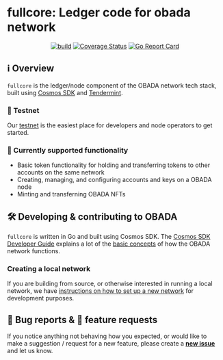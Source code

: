 # fullcore: Ledger code for obada network

<div align="center">

[![build](https://github.com/obada-foundation/fullcore/actions/workflows/build.yml/badge.svg)](https://github.com/obada-foundation/fullcore/actions/workflows/build.yml)&nbsp;[![Coverage Status](https://coveralls.io/repos/github/obada-foundation/fullcore/badge.svg?branch=main)](https://coveralls.io/github/obada-foundation/fullcore?branch=main)&nbsp;[![Go Report Card](https://goreportcard.com/badge/github.com/obada-foundation/fullcore)](https://goreportcard.com/report/github.com/obada-foundation/fullcore)

</div>

## ℹ️ Overview

`fullcore` is the ledger/node component of the OBADA network tech stack, built using [Cosmos SDK](https://github.com/cosmos/cosmos-sdk) and [Tendermint](https://github.com/tendermint/tendermint).

### 🚧 Testnet

Our [testnet](http://explorer.alpha.obada.io/) is the easiest place for developers and node operators to get started.

### 📌 Currently supported functionality

* Basic token functionality for holding and transferring tokens to other accounts on the same network
* Creating, managing, and configuring accounts and keys on a OBADA node
* Minting and transferning OBADA NFTs

## 🛠 Developing & contributing to OBADA

`fullcore` is written in Go and built using Cosmos SDK. The [Cosmos SDK Developer Guide](https://docs.cosmos.network/) explains a lot of the [basic concepts](https://docs.cosmos.network/v0.46/basics/app-anatomy.html) of how the OBADA network functions.

### Creating a local network

If you are building from source, or otherwise interested in running a local network, we have [instructions on how to set up a new network](https://github.com/obada-foundation/local-network-playground) for development purposes.

## 🐞 Bug reports & 🤔 feature requests

If you notice anything not behaving how you expected, or would like to make a suggestion / request for a new feature, please create a [**new issue**](https://github.com/obada-foundation/fullcore/issues/new) and let us know.

